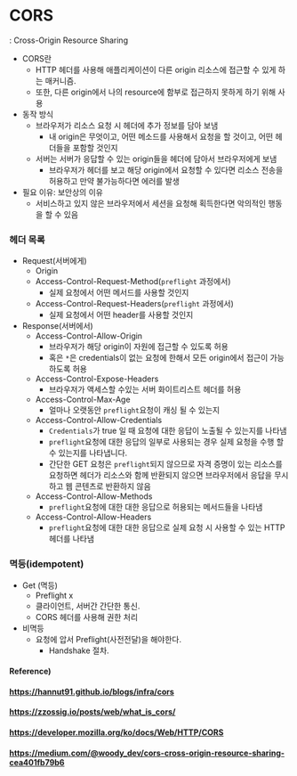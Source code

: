 # CORS

: Cross-Origin Resource Sharing

* CORS란
  * HTTP 헤더를 사용해 애플리케이션이 다른 origin 리소스에 접근할 수 있게 하는 매커니즘.
  * 또한, 다른 origin에서 나의 resource에 함부로 접근하지 못하게 하기 위해 사용
* 동작 방식
  * 브라우저가 리소스 요청 시 헤더에 추가 정보를 담아 보냄
    * 내 origin은 무엇이고, 어떤 메소드를 사용해서 요청을 할 것이고, 어떤 헤더들을 포함할 것인지
  * 서버는 서버가 응답할 수 있는 origin들을 헤더에 담아서 브라우저에게 보냄
    * 브라우저가 헤더를 보고 해당 origin에서 요청할 수 있다면 리소스 전송을 허용하고 만약 불가능하다면 에러를 발생
* 필요 이유: 보안상의 이유
  * 서비스하고 있지 않은 브라우저에서 세션을 요청해 획득한다면 악의적인 행동을 할 수 있음



### 헤더 목록

* Request(서버에게)
  * Origin
  * Access-Control-Request-Method(`preflight` 과정에서)
    - 실제 요청에서 어떤 메서드를 사용할 것인지
  * Access-Control-Request-Headers(`preflight` 과정에서)
    - 실제 요청에서 어떤 header를 사용할 것인지
* Response(서버에서)
  - Access-Control-Allow-Origin
    - 브라우저가 해당 origin이 자원에 접근할 수 있도록 허용
    - 혹은 `*`은 credentials이 없는 요청에 한해서 모든 origin에서 접근이 가능하도록 허용
  - Access-Control-Expose-Headers
    - 브라우저가 액세스할 수있는 서버 화이트리스트 헤더를 허용
  - Access-Control-Max-Age
    - 얼마나 오랫동안 `preflight`요청이 캐싱 될 수 있는지
  - Access-Control-Allow-Credentials
    - `Credentials`가 true 일 때 요청에 대한 응답이 노출될 수 있는지를 나타냄
    - `preflight`요청에 대한 응답의 일부로 사용되는 경우 실제 요청을 수행 할 수 있는지를 나타냅니다.
    - 간단한 GET 요청은 `preflight`되지 않으므로 자격 증명이 있는 리소스를 요청하면 헤더가 리소스와 함께 반환되지 않으면 브라우저에서 응답을 무시하고 웹 콘텐츠로 반환하지 않음
  - Access-Control-Allow-Methods
    - `preflight`요청에 대한 대한 응답으로 허용되는 메서드들을 나타냄
  - Access-Control-Allow-Headers
    - `preflight`요청에 대한 대한 응답으로 실제 요청 시 사용할 수 있는 HTTP 헤더를 나타냄



### 멱등(idempotent)

* Get (멱등)
  * Preflight x
  * 클라이언트, 서버간 간단한 통신.
  * CORS 헤더를 사용해 권한 처리
* 비멱등
  * 요청에 압서 Preflight(사전전달)을 해야한다.
    * Handshake 절차.



#### Reference)

#### https://hannut91.github.io/blogs/infra/cors

#### https://zzossig.io/posts/web/what_is_cors/

#### https://developer.mozilla.org/ko/docs/Web/HTTP/CORS

#### https://medium.com/@woody_dev/cors-cross-origin-resource-sharing-cea401fb79b6